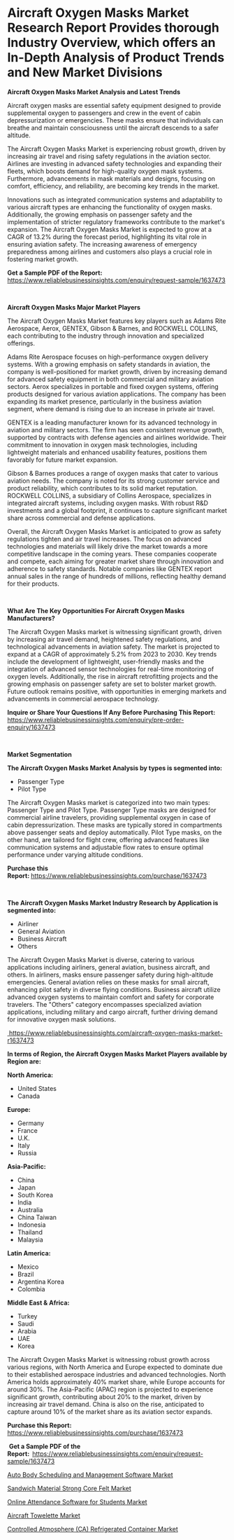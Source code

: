 <p><h1>Aircraft Oxygen Masks Market Research Report Provides thorough Industry Overview, which offers an In-Depth Analysis of Product Trends and New Market Divisions</h1></p><p><strong>Aircraft Oxygen Masks Market Analysis and Latest Trends</strong></p>
<p><p>Aircraft oxygen masks are essential safety equipment designed to provide supplemental oxygen to passengers and crew in the event of cabin depressurization or emergencies. These masks ensure that individuals can breathe and maintain consciousness until the aircraft descends to a safer altitude. </p><p>The Aircraft Oxygen Masks Market is experiencing robust growth, driven by increasing air travel and rising safety regulations in the aviation sector. Airlines are investing in advanced safety technologies and expanding their fleets, which boosts demand for high-quality oxygen mask systems. Furthermore, advancements in mask materials and designs, focusing on comfort, efficiency, and reliability, are becoming key trends in the market. </p><p>Innovations such as integrated communication systems and adaptability to various aircraft types are enhancing the functionality of oxygen masks. Additionally, the growing emphasis on passenger safety and the implementation of stricter regulatory frameworks contribute to the market's expansion. The Aircraft Oxygen Masks Market is expected to grow at a CAGR of 13.2% during the forecast period, highlighting its vital role in ensuring aviation safety. The increasing awareness of emergency preparedness among airlines and customers also plays a crucial role in fostering market growth.</p></p>
<p><strong>Get a Sample PDF of the Report:&nbsp;</strong> <a href="https://www.reliablebusinessinsights.com/enquiry/request-sample/1637473?utm_campaign=116&utm_medium=2&utm_source=Github&utm_content=ia&utm_term=07122024&utm_id=aircraft-oxygen-masks">https://www.reliablebusinessinsights.com/enquiry/request-sample/1637473</a></p>
<p>&nbsp;</p>
<p><strong>Aircraft Oxygen Masks Major Market Players</strong></p>
<p><p>The Aircraft Oxygen Masks Market features key players such as Adams Rite Aerospace, Aerox, GENTEX, Gibson & Barnes, and ROCKWELL COLLINS, each contributing to the industry through innovation and specialized offerings.</p><p>Adams Rite Aerospace focuses on high-performance oxygen delivery systems. With a growing emphasis on safety standards in aviation, the company is well-positioned for market growth, driven by increasing demand for advanced safety equipment in both commercial and military aviation sectors. Aerox specializes in portable and fixed oxygen systems, offering products designed for various aviation applications. The company has been expanding its market presence, particularly in the business aviation segment, where demand is rising due to an increase in private air travel.</p><p>GENTEX is a leading manufacturer known for its advanced technology in aviation and military sectors. The firm has seen consistent revenue growth, supported by contracts with defense agencies and airlines worldwide. Their commitment to innovation in oxygen mask technologies, including lightweight materials and enhanced usability features, positions them favorably for future market expansion.</p><p>Gibson & Barnes produces a range of oxygen masks that cater to various aviation needs. The company is noted for its strong customer service and product reliability, which contributes to its solid market reputation. ROCKWELL COLLINS, a subsidiary of Collins Aerospace, specializes in integrated aircraft systems, including oxygen masks. With robust R&D investments and a global footprint, it continues to capture significant market share across commercial and defense applications.</p><p>Overall, the Aircraft Oxygen Masks Market is anticipated to grow as safety regulations tighten and air travel increases. The focus on advanced technologies and materials will likely drive the market towards a more competitive landscape in the coming years. These companies cooperate and compete, each aiming for greater market share through innovation and adherence to safety standards. Notable companies like GENTEX report annual sales in the range of hundreds of millions, reflecting healthy demand for their products.</p></p>
<p>&nbsp;</p>
<p><strong>What Are The Key Opportunities For Aircraft Oxygen Masks Manufacturers?</strong></p>
<p><p>The Aircraft Oxygen Masks market is witnessing significant growth, driven by increasing air travel demand, heightened safety regulations, and technological advancements in aviation safety. The market is projected to expand at a CAGR of approximately 5.2% from 2023 to 2030. Key trends include the development of lightweight, user-friendly masks and the integration of advanced sensor technologies for real-time monitoring of oxygen levels. Additionally, the rise in aircraft retrofitting projects and the growing emphasis on passenger safety are set to bolster market growth. Future outlook remains positive, with opportunities in emerging markets and advancements in commercial aerospace technology.</p></p>
<p><strong>Inquire or Share Your Questions If Any Before Purchasing This Report:</strong> <a href="https://www.reliablebusinessinsights.com/enquiry/pre-order-enquiry/1637473?utm_campaign=116&utm_medium=2&utm_source=Github&utm_content=ia&utm_term=07122024&utm_id=aircraft-oxygen-masks">https://www.reliablebusinessinsights.com/enquiry/pre-order-enquiry/1637473</a></p>
<p>&nbsp;</p>
<p><strong>Market Segmentation</strong></p>
<p><strong>The Aircraft Oxygen Masks Market Analysis by types is segmented into:</strong></p>
<p><ul><li>Passenger Type</li><li>Pilot Type</li></ul></p>
<p><p>The Aircraft Oxygen Masks market is categorized into two main types: Passenger Type and Pilot Type. Passenger Type masks are designed for commercial airline travelers, providing supplemental oxygen in case of cabin depressurization. These masks are typically stored in compartments above passenger seats and deploy automatically. Pilot Type masks, on the other hand, are tailored for flight crew, offering advanced features like communication systems and adjustable flow rates to ensure optimal performance under varying altitude conditions.</p></p>
<p><strong>Purchase this Report:&nbsp;</strong><a href="https://www.reliablebusinessinsights.com/purchase/1637473?utm_campaign=116&utm_medium=2&utm_source=Github&utm_content=ia&utm_term=07122024&utm_id=aircraft-oxygen-masks">https://www.reliablebusinessinsights.com/purchase/1637473</a></p>
<p>&nbsp;</p>
<p><strong>The Aircraft Oxygen Masks Market Industry Research by Application is segmented into:</strong></p>
<p><ul><li>Airliner</li><li>General Aviation</li><li>Business Aircraft</li><li>Others</li></ul></p>
<p><p>The Aircraft Oxygen Masks Market is diverse, catering to various applications including airliners, general aviation, business aircraft, and others. In airliners, masks ensure passenger safety during high-altitude emergencies. General aviation relies on these masks for small aircraft, enhancing pilot safety in diverse flying conditions. Business aircraft utilize advanced oxygen systems to maintain comfort and safety for corporate travelers. The "Others" category encompasses specialized aviation applications, including military and cargo aircraft, further driving demand for innovative oxygen mask solutions.</p></p>
<p><a href="https://www.reliablebusinessinsights.com/aircraft-oxygen-masks-market-r1637473?utm_campaign=116&utm_medium=2&utm_source=Github&utm_content=ia&utm_term=07122024&utm_id=aircraft-oxygen-masks">&nbsp;https://www.reliablebusinessinsights.com/aircraft-oxygen-masks-market-r1637473</a></p>
<p><strong>In terms of Region, the Aircraft Oxygen Masks Market Players available by Region are:</strong></p>
<p>
    <p> <strong> North America: </strong>
        <ul>
            <li>United States</li>
            <li>Canada</li>
        </ul>
        </p> 
    <p> <strong> Europe: </strong>
        <ul>
            <li>Germany</li>
            <li>France</li>
            <li>U.K.</li>
            <li>Italy</li>
            <li>Russia</li>
        </ul>
        </p> 
    <p> <strong> Asia-Pacific: </strong>
        <ul>
            <li>China</li>
            <li>Japan</li>
            <li>South Korea</li>
            <li>India</li>
            <li>Australia</li>
            <li>China Taiwan</li>
            <li>Indonesia</li>
            <li>Thailand</li>
            <li>Malaysia</li>
        </ul>
        </p> 
    <p> <strong> Latin America: </strong>
        <ul>
            <li>Mexico</li>
            <li>Brazil</li>
            <li>Argentina Korea</li>
            <li>Colombia</li>
        </ul>
        </p> 
    <p> <strong> Middle East & Africa: </strong>
        <ul>
            <li>Turkey</li>
            <li>Saudi</li>
            <li>Arabia</li>
            <li>UAE</li>
            <li>Korea</li>
        </ul>
    </p>
    </p>
<p><p>The Aircraft Oxygen Masks Market is witnessing robust growth across various regions, with North America and Europe expected to dominate due to their established aerospace industries and advanced technologies. North America holds approximately 40% market share, while Europe accounts for around 30%. The Asia-Pacific (APAC) region is projected to experience significant growth, contributing about 20% to the market, driven by increasing air travel demand. China is also on the rise, anticipated to capture around 10% of the market share as its aviation sector expands.</p></p>
<p><strong>Purchase this Report: </strong><a href="https://www.reliablebusinessinsights.com/purchase/1637473?utm_campaign=116&utm_medium=2&utm_source=Github&utm_content=ia&utm_term=07122024&utm_id=aircraft-oxygen-masks">https://www.reliablebusinessinsights.com/purchase/1637473</a></p>
<p>&nbsp;<strong>Get a Sample PDF of the Report:&nbsp;&nbsp;</strong><a href="https://www.reliablebusinessinsights.com/enquiry/request-sample/1637473?utm_campaign=116&utm_medium=2&utm_source=Github&utm_content=ia&utm_term=07122024&utm_id=aircraft-oxygen-masks">https://www.reliablebusinessinsights.com/enquiry/request-sample/1637473</a></p>
<p><strong></strong></p>
<p><p><a href="https://www.linkedin.com/pulse/auto-body-scheduling-management-software-market-analysis-report-hmndc?utm_campaign=116&utm_medium=2&utm_source=Github&utm_content=ia&utm_term=07122024&utm_id=aircraft-oxygen-masks">Auto Body Scheduling and Management Software Market</a></p><p><a href="https://issuu.com/reportprime-2/docs/sandwich-material-strong-core-felt-market-size-203?utm_campaign=116&utm_medium=2&utm_source=Github&utm_content=ia&utm_term=07122024&utm_id=aircraft-oxygen-masks">Sandwich Material Strong Core Felt Market</a></p><p><a href="https://www.linkedin.com/pulse/online-attendance-software-students-market-growth-forecast-kapwc?utm_campaign=116&utm_medium=2&utm_source=Github&utm_content=ia&utm_term=07122024&utm_id=aircraft-oxygen-masks">Online Attendance Software for Students Market</a></p><p><a href="https://github.com/soltihoney74575/Market-Research-Report-List-1/blob/main/aircraft-towelette-market.md?utm_campaign=116&utm_medium=2&utm_source=Github&utm_content=ia&utm_term=07122024&utm_id=aircraft-oxygen-masks">Aircraft Towelette Market</a></p><p><a href="https://issuu.com/reportprime-2/docs/controlled-atmosphere-ca-refrigerated-container-ma?utm_campaign=116&utm_medium=2&utm_source=Github&utm_content=ia&utm_term=07122024&utm_id=aircraft-oxygen-masks">Controlled Atmosphere (CA) Refrigerated Container Market</a></p></p>